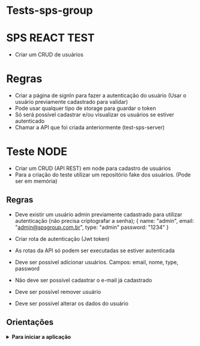 # Tests-sps-group

# SPS REACT TEST

- Criar um CRUD de usuários

# Regras

- Criar a página de signIn para fazer a autenticação do usuário (Usar o usuário previamente cadastrado para validar)
- Pode usar qualquer tipo de storage para guardar o token
- Só será possível cadastrar e/ou visualizar os usuários se estiver autenticado
- Chamar a API que foi criada anteriormente (test-sps-server)

# Teste NODE

- Criar um CRUD (API REST) em node para cadastro de usuários
- Para a criação do teste utilizar um repositório fake dos usuários. (Pode ser em memória)

## Regras

- Deve existir um usuário admin previamente cadastrado para utilizar autenticação (não precisa criptografar a senha);
  {
    name: "admin",
    email: "admin@spsgroup.com.br",
    type: "admin"
    password: "1234"
  }

- Criar rota de autenticação (Jwt token)
- As rotas da API só podem ser executadas se estiver autenticada
- Deve ser possível adicionar usuários. Campos: email, nome, type, password
- Não deve ser possível cadastrar o e-mail já cadastrado
- Deve ser possível remover usuário
- Deve ser possível alterar os dados do usuário

## Orientações

<details>

   <summary><strong>Para iniciar a aplicação </strong></summary>

1. Clone o repositório

- Use o comando: `git clone git@github.com:devfelipesantiago/tests-sps-group.git`
- Entre na pasta do repositório que você acabou de clonar:
  - `cd backend ` para acessar a pasta do backend
  - `cd frontend` para acessar a pasta do frontend
- Instale as dependências:
  - `npm install` para ambos.
- Inicie o projeto com o comando:
  - `npm run dev` para o backend
  - `npm start` para o frontend

</details>
